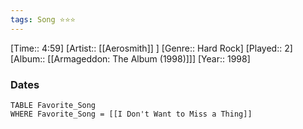 ```yaml
---
tags: Song ⭐⭐⭐ 
---
```

[Time:: 4:59]
[Artist:: [[Aerosmith]] ]
[Genre:: Hard Rock]
[Played:: 2]
[Album:: [[Armageddon: The Album (1998)]]]
[Year:: 1998]
### Dates
````dataview
TABLE Favorite_Song
WHERE Favorite_Song = [[I Don't Want to Miss a Thing]]
````